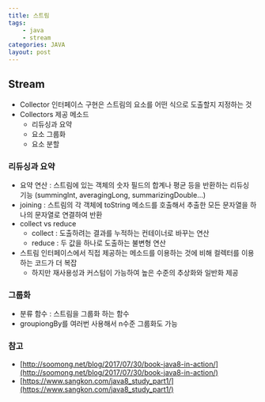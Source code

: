 ```yaml
---
title: 스트림
tags: 
    - java
    - stream
categories: JAVA
layout: post
---
```


## Stream
- Collector 인터페이스 구현은 스트림의 요소를 어떤 식으로 도출할지 지정하는 것
- Collectors 제공 메소드
    - 리듀싱과 요약
    - 요소 그룹화
    - 요소 분할
### 리듀싱과 요약
- 요약 연산 : 스트림에 있는 객체의 숫자 필드의 합계나 평균 등을 반환하는 리듀싱 기능 (summingInt, averagingLong, summarizingDouble...)
- joining : 스트림의 각 객체에 toString 메소드를 호출해서 추출한 모든 문자열을 하나의 문자열로 연결하여 반환
- collect vs reduce
    - collect : 도출하려는 결과를 누적하는 컨테이너로 바꾸는 연산
    - reduce : 두 값을 하나로 도출하는 불변형 연산
- 스트림 인터페이스에서 직접 제공하는 메소드를 이용하는 것에 비해 컬렉터를 이용하는 코드가 더 복잡
    - 하지만 재사용성과 커스텀이 가능하여 높은 수준의 추상화와 일반화 제공
### 그룹화
- 분류 함수 : 스트림을 그룹화 하는 함수
- groupiongBy를 여러번 사용해서 n수준 그룹화도 가능

### 참고
* [http://soomong.net/blog/2017/07/30/book-java8-in-action/](http://soomong.net/blog/2017/07/30/book-java8-in-action/)
* [https://www.sangkon.com/java8_study_part1/](https://www.sangkon.com/java8_study_part1/)
